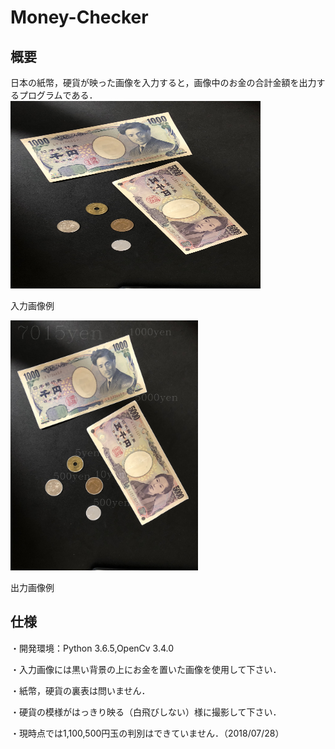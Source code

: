 # Money-Checker

## 概要
日本の紙幣，硬貨が映った画像を入力すると，画像中のお金の合計金額を出力するプログラムである．
<img src="https://github.com/kake0915/Money-Checker/blob/master/images/coins2.JPG" width="400" height="300" alt="inputImage" title="入力画像例">

入力画像例

<img src="https://github.com/kake0915/Money-Checker/blob/master/images/imageOut/coins2.jpg" width="300" height="400" alt="outputImage" title="出力画像例">

出力画像例

## 仕様
・開発環境：Python 3.6.5,OpenCv 3.4.0

・入力画像には黒い背景の上にお金を置いた画像を使用して下さい．

・紙幣，硬貨の裏表は問いません．

・硬貨の模様がはっきり映る（白飛びしない）様に撮影して下さい．

・現時点では1,100,500円玉の判別はできていません．（2018/07/28）



